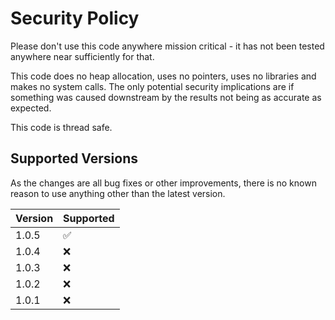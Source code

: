 # Security Policy

Please don't use this code anywhere mission critical - it has not been tested anywhere near sufficiently for that.

This code does no heap allocation, uses no pointers, uses no libraries and makes no system calls. The only potential security implications are if something was caused downstream by the results not being as accurate as expected.

This code is thread safe.

## Supported Versions

As the changes are all bug fixes or other improvements, there is no known reason to use anything other than the latest version.

| Version | Supported          |
| ------- | ------------------ |
| 1.0.5   | :white_check_mark: |
| 1.0.4   | :x:                |
| 1.0.3   | :x:                |
| 1.0.2   | :x:                |
| 1.0.1   | :x:                |
